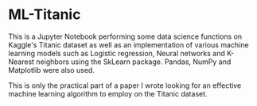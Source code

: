 # ML-Titanic

This is a Jupyter Notebook performing some data science functions on Kaggle's Titanic dataset as well as an implementation of various machine learning models such as Logistic regression, Neural networks and K-Nearest neighbors using the SkLearn package. Pandas, NumPy and Matplotlib were also used.

This is only the practical part of a paper I wrote looking for an effective machine learning algorithm to employ on the Titanic dataset.
